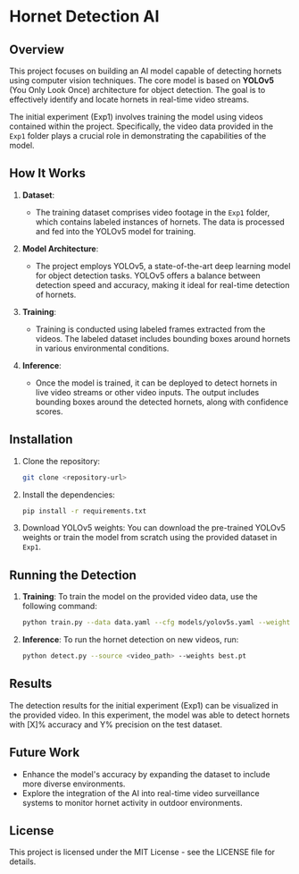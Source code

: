 # Hornet Detection AI

## Overview

This project focuses on building an AI model capable of detecting hornets using computer vision techniques. The core model is based on **YOLOv5** (You Only Look Once) architecture for object detection. The goal is to effectively identify and locate hornets in real-time video streams.

The initial experiment (Exp1) involves training the model using videos contained within the project. Specifically, the video data provided in the `Exp1` folder plays a crucial role in demonstrating the capabilities of the model.

## How It Works

1. **Dataset**: 
   - The training dataset comprises video footage in the `Exp1` folder, which contains labeled instances of hornets. The data is processed and fed into the YOLOv5 model for training.

2. **Model Architecture**:
   - The project employs YOLOv5, a state-of-the-art deep learning model for object detection tasks. YOLOv5 offers a balance between detection speed and accuracy, making it ideal for real-time detection of hornets.

3. **Training**:
   - Training is conducted using labeled frames extracted from the videos. The labeled dataset includes bounding boxes around hornets in various environmental conditions.

4. **Inference**:
   - Once the model is trained, it can be deployed to detect hornets in live video streams or other video inputs. The output includes bounding boxes around the detected hornets, along with confidence scores.

## Installation

1. Clone the repository:
   ```bash
   git clone <repository-url>
   ```
2. Install the dependencies:
   ```bash
   pip install -r requirements.txt
   ```

3. Download YOLOv5 weights:
   You can download the pre-trained YOLOv5 weights or train the model from scratch using the provided dataset in `Exp1`.

## Running the Detection

1. **Training**:
   To train the model on the provided video data, use the following command:
   ```bash
   python train.py --data data.yaml --cfg models/yolov5s.yaml --weights yolov5s.pt --epochs 100
   ```

2. **Inference**:
   To run the hornet detection on new videos, run:
   ```bash
   python detect.py --source <video_path> --weights best.pt
   ```

## Results

The detection results for the initial experiment (Exp1) can be visualized in the provided video. In this experiment, the model was able to detect hornets with [X]% accuracy and Y% precision on the test dataset.

## Future Work

- Enhance the model's accuracy by expanding the dataset to include more diverse environments.
- Explore the integration of the AI into real-time video surveillance systems to monitor hornet activity in outdoor environments.

## License

This project is licensed under the MIT License - see the LICENSE file for details.
